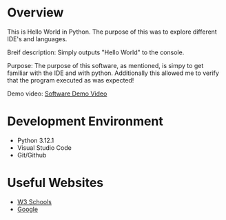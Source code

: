 # Overview
This is Hello World in Python. The purpose of this was to explore different IDE's and languages.


Breif description:
Simply outputs "Hello World" to the console.

Purpose:
The purpose of this software, as mentioned, is simpy to get familiar with the IDE and with python. Additionally this allowed me to verify that the program executed as was expected!

Demo video:
[Software Demo Video](https://youtu.be/PXLWr4R5-CM)

# Development Environment

* Python 3.12.1
* Visual Studio Code
* Git/Github


# Useful Websites

* [W3 Schools](https://www.w3schools.com/python/)
* [Google](https://www.google.com/)